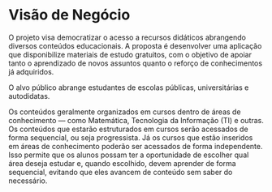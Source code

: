 # Visão de Negócio
<p>
O projeto visa democratizar o acesso a recursos didáticos abrangendo diversos conteúdos educacionais. A proposta é desenvolver uma aplicação que disponibilize materiais de estudo gratuitos, com o objetivo de apoiar tanto o aprendizado de novos assuntos quanto o reforço de conhecimentos já adquiridos.
</p>
<p>
 O alvo público abrange estudantes de escolas públicas, universitárias e autodidatas.
</p>
<p>
Os conteúdos geralmente organizados em cursos dentro de áreas de conhecimento — como Matemática, Tecnologia da Informação (TI) e outras. Os conteúdos que estarão estruturados em cursos serão acessados de forma sequencial, ou seja progressista. Já os cursos que estão inseridos em áreas de conhecimento poderão ser acessados de forma independente. Isso permite que os alunos possam ter a oportunidade de escolher qual área deseja estudar e, quando escolhido, devem aprender de forma sequencial, evitando que eles avancem de conteúdo sem saber do necessário.
</p>